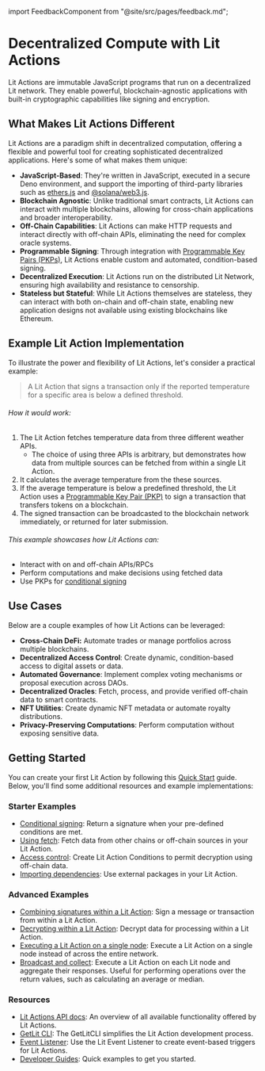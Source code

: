 import FeedbackComponent from "@site/src/pages/feedback.md";

# Decentralized Compute with Lit Actions

Lit Actions are immutable JavaScript programs that run on a decentralized Lit network. They enable powerful, blockchain-agnostic applications with built-in cryptographic capabilities like signing and encryption.

## What Makes Lit Actions Different

Lit Actions are a paradigm shift in decentralized computation, offering a flexible and powerful tool for creating sophisticated decentralized applications. Here's some of what makes them unique:

- **JavaScript-Based**: They're written in JavaScript, executed in a secure Deno environment, and support the importing of third-party libraries such as [ethers.js](https://github.com/ethers-io/ethers.js) and [@solana/web3.js](https://github.com/solana-labs/solana-web3.js).
- **Blockchain Agnostic**: Unlike traditional smart contracts, Lit Actions can interact with multiple blockchains, allowing for cross-chain applications and broader interoperability.
- **Off-Chain Capabilities**: Lit Actions can make HTTP requests and interact directly with off-chain APIs, eliminating the need for complex oracle systems.
- **Programmable Signing**: Through integration with [Programmable Key Pairs (PKPs)](../../user-wallets/pkps/overview.md), Lit Actions enable custom and automated, condition-based signing.
- **Decentralized Execution**: Lit Actions run on the distributed Lit Network, ensuring high availability and resistance to censorship.
- **Stateless but Stateful**: While Lit Actions themselves are stateless, they can interact with both on-chain and off-chain state, enabling new application designs not available using existing blockchains like Ethereum.

## Example Lit Action Implementation

To illustrate the power and flexibility of Lit Actions, let's consider a practical example:

 > A Lit Action that signs a transaction only if the reported temperature for a specific area is below a defined threshold.

###### How it would work:

1. The Lit Action fetches temperature data from three different weather APIs.
   - The choice of using three APIs is arbitrary, but demonstrates how data from multiple sources can be fetched from within a single Lit Action.
2. It calculates the average temperature from the these sources.
3. If the average temperature is below a predefined threshold, the Lit Action uses a [Programmable Key Pair (PKP)](../../user-wallets/pkps/overview.md) to sign a transaction that transfers tokens on a blockchain.
4. The signed transaction can be broadcasted to the blockchain network immediately, or returned for later submission.

###### This example showcases how Lit Actions can:

- Interact with on and off-chain APIs/RPCs
- Perform computations and make decisions using fetched data
- Use PKPs for [conditional signing](./conditional-signing.md)

## Use Cases

Below are a couple examples of how Lit Actions can be leveraged:

- **Cross-Chain DeFi:** Automate trades or manage portfolios across multiple blockchains.
- **Decentralized Access Control**: Create dynamic, condition-based access to digital assets or data.
- **Automated Governance**: Implement complex voting mechanisms or proposal execution across DAOs.
- **Decentralized Oracles**: Fetch, process, and provide verified off-chain data to smart contracts.
- **NFT Utilities**: Create dynamic NFT metadata or automate royalty distributions.
- **Privacy-Preserving Computations**: Perform computation without exposing sensitive data.

## Getting Started

You can create your first Lit Action by following this [Quick Start](../serverless-signing/quick-start.md) guide. Below, you'll find some additional resources and example implementations:

### Starter Examples

- [Conditional signing](../serverless-signing/conditional-signing.md): Return a signature when your pre-defined conditions are met.
- [Using fetch](../serverless-signing/fetch.md): Fetch data from other chains or off-chain sources in your Lit Action.
- [Access control](../access-control/lit-action-conditions.md): Create Lit Action Conditions to permit decryption using off-chain data. 
- [Importing dependencies](../serverless-signing/dependencies.md): Use external packages in your Lit Action.

### Advanced Examples

- [Combining signatures within a Lit Action](../serverless-signing/combining-signatures.md): Sign a message or transaction from within a Lit Action.
- [Decrypting within a Lit Action](../serverless-signing/combining-decryption-shares.md): Decrypt data for processing within a Lit Action.
- [Executing a Lit Action on a single node](../serverless-signing/run-once.md): Execute a Lit Action on a single node instead of across the entire network.
- [Broadcast and collect](../serverless-signing/broadcast-and-collect.md): Execute a Lit Action on each Lit node and aggregate their responses. Useful for performing operations over the return values, such as calculating an average or median. 

### Resources

- [Lit Actions API docs](https://actions-docs.litprotocol.com/): An overview of all available functionality offered by Lit Actions.
- [GetLit CLI](../../tools/getlit-cli.md): The GetLitCLI simplifies the Lit Action development process.
- [Event Listener](../../tools/event-listener.md): Use the Lit Event Listener to create event-based triggers for Lit Actions.
- [Developer Guides](https://github.com/LIT-Protocol/developer-guides-code/tree/master): Quick examples to get you started. 

<FeedbackComponent/>
